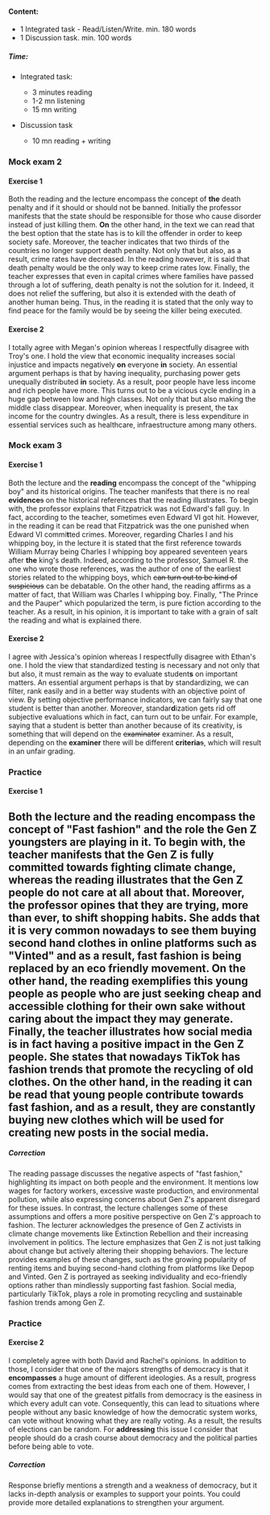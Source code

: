 #### Content:
- 1 Integrated task - Read/Listen/Write. min. 180 words 
- 1 Discussion task. min. 100 words
##### Time:
- Integrated task: 
  - 3 minutes reading
  - 1-2 mn listening
  - 15 mn writing

- Discussion task
  - 10 mn reading + writing



### Mock exam 2
#### Exercise 1
Both the reading and the lecture encompass the concept of **the** death penalty and if it should or should not be banned.
Initially the professor manifests that the state should be responsible for those who cause disorder instead of just killing them. **On** the other hand, in the text we can read that the best option that the state has is to kill the offender in order to keep society safe.
Moreover, the teacher indicates that two thirds of the countries no longer support death penalty. Not only that but also, as a result, crime rates have decreased. In the reading however, it is said that death penalty would be the only way to keep crime rates low.
Finally, the teacher expresses that even in capital crimes where families have passed through a lot of suffering, death penalty is not the solution for it. Indeed, it does not relief the suffering, but also it is extended with the death of another human being. Thus, in the reading it is stated that the only way to find peace for the family would be by seeing the killer being executed.

#### Exercise 2
I totally agree with Megan's opinion whereas I respectfully disagree with Troy's one. 
I hold the view that economic inequality increases social injustice and impacts negatively **on** everyone **in** society. 
An essential argument perhaps is that by having inequality, purchasing power gets unequally distributed **in** society. 
As a result, poor people have less income and rich people have more. This turns out to be a vicious cycle ending in a huge gap between low and high classes. 
Not only that but also making the middle class disappear. Moreover, when inequality is present, the tax income for the country dwingles. 
As a result, there is less expenditure in essential services such as healthcare, infraestructure among many others.

### Mock exam 3
#### Exercise 1
Both the lecture and the **reading** encompass the concept of the "whipping boy" and its historical origins. 
The teacher manifests that there is no real **evidence**~~s~~ on the historical references that the reading illustrates. 
To begin with, the professor explains that Fitzpatrick was not Edward's fall guy. 
In fact, according to the teacher, sometimes even Edward VI got hit. However, in the reading it can be read that Fitzpatrick was the one punished when Edward VI commi**t**ted crimes. 
Moreover, regarding Charles I and his whipping boy, in the lecture it is stated that the first reference towards William Murray being Charles I whipping boy appeared seventeen years after **the** king's death. 
Indeed, according to the professor, Samuel R. the one who wrote those references, was the author of one of the earliest stories related to the whipping boys, which ~~can turn out to be kind of suspicious~~ can be debatable. 
On the other hand, the reading affirms as a matter of fact, that William was Charles I whipping boy. 
Finally, "The Prince and the Pauper" which popularized the term, is pure fiction according to the teacher. 
As a result, in his opinion, it is important to take with a grain of salt the reading and what is explained there.

#### Exercise 2
I agree with Jessica's opinion whereas I respectfully disagree with Ethan's one. 
I hold the view that standardized testing is necessary and not only that but also, it must remain as the way to evaluate student**s** on important matters. 
An essential argument perhaps is that by standardizing, we can filter, rank easily and in a better way students with an objective point of view. 
By setting objective performance indicators, we can fairly say that one student is better than another. Moreover, standar**d**ization gets rid off subjective evaluations which in fact, can turn out to be unfair. 
For example, saying that a student is better than another because of its creativity, is something that will depend on the ~~examinator~~ examiner. 
As a result, depending on the **examiner** there will be different **criteria**~~s~~, which will result in an unfair grading.

### Practice 
#### Exercise 1
Both the lecture and the reading encompass the concept of "Fast fashion" and the role the Gen Z youngsters are playing in it. 
To begin with, the teacher manifests that the Gen Z is fully committed towards fighting climate change, whereas the reading illustrates that the Gen Z people do not care at all about that. 
Moreover, the professor opines that they are trying, more than ever, to shift shopping habits. She adds that it is very common nowadays to see them buying second hand clothes in online platforms such as "Vinted" and as a result, fast fashion is being replaced by an eco friendly movement. 
On the other hand, the reading exemplifies this young people as people who are just seeking cheap and accessible clothing for their own sake without caring about the impact they may generate. 
Finally, the teacher illustrates how social media is in fact having a positive impact in the Gen Z people. She states that nowadays TikTok has fashion trends that promote the recycling of old clothes. 
On the other hand, in the reading it can be read that young people contribute towards fast fashion, and as a result, they are constantly buying new clothes which will be used for creating new posts in the social media.
---
##### Correction
The reading passage discusses the negative aspects of "fast fashion," highlighting its impact on both people and the environment. 
It mentions low wages for factory workers, excessive waste production, and environmental pollution, while also expressing concerns about Gen Z's apparent disregard for these issues.
In contrast, the lecture challenges some of these assumptions and offers a more positive perspective on Gen Z's approach to fashion. 
The lecturer acknowledges the presence of Gen Z activists in climate change movements like Extinction Rebellion and their increasing involvement in politics. 
The lecture emphasizes that Gen Z is not just talking about change but actively altering their shopping behaviors.
The lecture provides examples of these changes, such as the growing popularity of renting items and buying second-hand clothing from platforms like Depop and Vinted. 
Gen Z is portrayed as seeking individuality and eco-friendly options rather than mindlessly supporting fast fashion. 
Social media, particularly TikTok, plays a role in promoting recycling and sustainable fashion trends among Gen Z.

### Practice
#### Exercise 2
I completely agree with both David and Rachel's opinions. In addition to those, I consider that one of the majors strengths of democracy is that it **encompasses** a huge amount of different ideologies. 
As a result, progress comes from extracting the best ideas from each one of them. 
However, I would say that one of the greatest pitfalls from democracy is the easiness in which every adult can vote. 
Consequently, this can lead to situations where people without any basic knowledge of how the democratic system works, can vote without knowing what they are really voting. 
As a result, the results of elections can be random. 
For **addressing** this issue I consider that people should do a crash course about democracy and the political parties before being able to vote.

##### Correction
Response briefly mentions a strength and a weakness of democracy, but it lacks in-depth analysis or examples to support your points. You could provide more detailed explanations to strengthen your argument.

